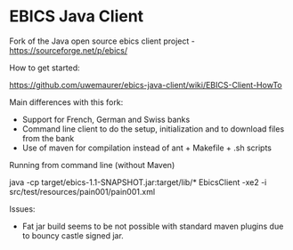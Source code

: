 EBICS Java Client
=====

Fork of the Java open source ebics client project - https://sourceforge.net/p/ebics/

How to get started:

https://github.com/uwemaurer/ebics-java-client/wiki/EBICS-Client-HowTo

Main differences with this fork:

- Support for French, German and Swiss banks
- Command line client to do the setup, initialization and to download files from the bank
- Use of maven for compilation instead of ant + Makefile + .sh scripts

Running from command line (without Maven) 

java -cp target/ebics-1.1-SNAPSHOT.jar:target/lib/* EbicsClient -xe2 -i src/test/resources/pain001/pain001.xml

Issues: 
* Fat jar build seems to be not possible with standard maven plugins due to bouncy castle signed jar.